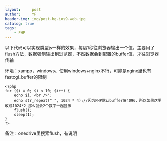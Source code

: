 ```yaml
---
layout:     post
author:     YF
header-img: img/post-bg-ios9-web.jpg
catalog: true
tags:
    - PHP
---
```

以下代码可以实现类型js一样的效果，每隔1秒往浏览器输出一个值，主要用了flush方法，数据强制输出到浏览器，不然数据会到配置的buffer值，才往浏览器传输

环境：xampp，windows。使用windows+nginx不行，可能是nginx里也有fastcgi_buffer的限制

```
<?php
for ($i = 0; $i < 10; $i++) {
    echo $i.'<br />';
    echo str_repeat(" ", 1024 * 4);//因为PHP默认buffer值4096，所以如果这里改成1024*2 那么就会2个数字一起显示
    flush();
    sleep(1);
}
?>
```
备注：onedrive里搜索flush，有说明

